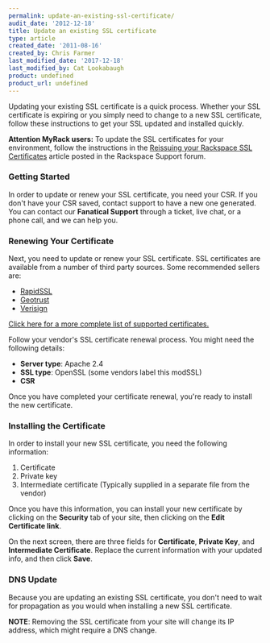 ```yaml
---
permalink: update-an-existing-ssl-certificate/
audit_date: '2012-12-18'
title: Update an existing SSL certificate
type: article
created_date: '2011-08-16'
created_by: Chris Farmer
last_modified_date: '2017-12-18'
last_modified_by: Cat Lookabaugh
product: undefined
product_url: undefined
---
```


Updating your existing SSL certificate is a quick process.
Whether your SSL certificate is expiring or you simply need to
change to a new SSL certificate, follow these instructions to
get your SSL updated and installed quickly.

**Attention MyRack users:** To update the SSL certificates for your
environment, follow the instructions in the [Reissuing your Rackspace SSL Certificates](https://community.rackspace.com/products/f/43/t/4478)
article posted in the Rackspace Support forum.

### Getting Started

In order to update or renew your SSL certificate, you need your
CSR. If you don't have your CSR saved, contact support to have a
new one generated. You can contact our **Fanatical Support** through a
ticket, live chat, or a phone call, and we can help you.

### Renewing Your Certificate

Next, you need to update or renew your SSL certificate. SSL
certificates are available from a number of third party sources. Some
recommended sellers are:

-  [RapidSSL](http://www.rapidssl.com)
-  [Geotrust](http://www.geotrust.com)
-  [Verisign](http://www.verisign.com)

[Click here for a more complete list of supported certificates.](/how-to/supported-ssl-certificates-on-cloud-sites)

Follow your vendor's SSL certificate renewal process. You might
need the following details:

-   **Server type**: Apache 2.4
-   **SSL type**: OpenSSL (some vendors label this modSSL)
-   **CSR**

Once you have completed your certificate renewal, you're ready to install the new certificate.

### Installing the Certificate

In order to install your new SSL certificate, you need the following information:

1.  Certificate
2.  Private key
3.  Intermediate certificate (Typically supplied in a separate file from
    the vendor)

Once you have this information, you can install your new
certificate by clicking on the **Security** tab of your site, then clicking on
the **Edit Certificate link**.

On the next screen, there are three fields for **Certificate**, **Private
Key**, and **Intermediate Certificate**. Replace the current
information with your updated info, and then click **Save**.

### DNS Update

Because you are updating an existing SSL certificate, you don't need
to wait for propagation as you would when installing a new SSL
certificate.

**NOTE**: Removing the SSL certificate from your site will change its IP address, which might require a DNS change.
